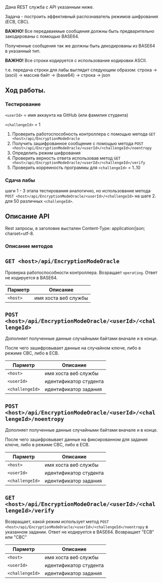 Дана REST служба с API указанным ниже.

Задача - построить эффективный распознаватель режимов шифрования (ECB, CBC).

**ВАЖНО!** Все передаваемые сообщения должны быть предварительно закодированы с помощью BASE64. 

Полученные сообщения так же должны быть декодированы из BASE64 в указанный тип.

**ВАЖНО!** Все строки кодируется с использование кодировки ASCII.

т.е. передача строки для лабы выглядит следующим образом:
строка -> (asсii) -> массив байт -> (base64) -> строка -> json 

## Ход работы.

### Тестирование 

`<userId>` = имя аккаунта на GitHub  (или фамилия студента)

`<challengeId>` = 1


1. Проверить работоспособность контроллера с помощью метода `GET <host>/api/EncryptionModeOracle`
2. Получить зашифрованное сообщение с помощью метода `POST <host>/api/EncryptionModeOracle/<userId>/<challengeId>/noentropy`
3. Определить режим шифрования
4. Проверить верность ответа использовав метод `GET <host>/api/EncryptionModeOracle/<userId>/<challengeId>/verify`
5. Проверить корреиность программы для `<challengeId>` = 1..10

### Сдача лабы
шаги 1 - 3 этапа тестирования аналогично, но использование метода `POST <host>/api/EncryptionModeOracle/<userId>/<challengeId>` на шаге 2.
для 50 различных `<challengeId>`.

## Описание API

Rest запросы, в заголовке выстален Content-Type: application/json; charset=utf-8.

### Описание методов

## `GET <host>/api/EncryptionModeOracle`

Проверка работоспособности контроллера. Возращает `operating`. Ответ не кодируется в BASE64.

| Парметр| Описание| 
| --- | --- 
| `<host>` | имя хоста веб службы

## `POST <host>/api/EncryptionModeOracle/<userId>/<challengeId>`

Дополняет полученные данные случайными байтами вначале и в конце. 

После чего зашифровывает данные на случайном ключе, либо в режиме CBC, либо в ECB.

| Парметр| Описание| 
| --- | --- 
| `<host>` | имя хоста веб службы
| `<userId>` | идентификатор студента
| `<challengeId>` | идентификатор задания

## `POST <host>/api/EncryptionModeOracle/<userId>/<challengeId>/noentropy`

Дополняет полученные данные случайными байтами вначале и в конце. 

После чего зашифровывает данные на фиксированном для задания ключе, либо в режиме CBC, либо в ECB.

| Парметр| Описание| 
| --- | --- 
| `<host>` | имя хоста веб службы
| `<userId>` | идентификатор студента
| `<challengeId>` | идентификатор задания

## `GET <host>/api/EncryptionModeOracle/<userId>/<challengeId>/verify`

Возвращает, какой режим использует метод `POST <host>/api/EncryptionModeOracle/<userId>/<challengeId>/noentropy`
в указанном задании. Ответ не кодируется в BASE64. Возвращает "ECB" или "CBC"

| Парметр| Описание| 
| --- | --- 
| `<host>` | имя хоста веб службы
| `<userId>` | идентификатор студента
| `<challengeId>` | идентификатор задания
